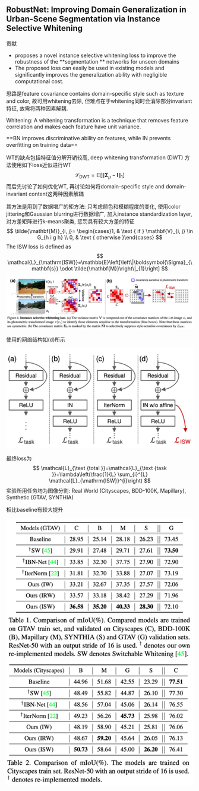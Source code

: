 ## RobustNet: Improving Domain Generalization in Urban-Scene Segmentation via Instance Selective Whitening

贡献

+ proposes a novel instance selective whitening loss to improve the robustness of the **segmentation ** networks for unseen domains
+ The proposed loss can easily be used in existing models and signiﬁcantly improves the generalization ability with negligible computational cost.

思路是feature covariance contains domain-speciﬁc style such as texture and color, 故可用whitening去除, 但难点在于whitening同时会消除部分invariant特征, 故需将两种因素解耦.

Whitening: A whitening transformation is a technique that removes feature correlation and makes each feature have unit variance.

==BN improves discriminative ability on features, while IN prevents overﬁtting on training data==

WT的缺点包括特征值分解开销较高, deep whitening transformation (DWT) 方法使用如下loss近似进行WT
$$
\mathcal{L}_{\mathrm{DWT}}=\mathbb{E}\left[\left\|\boldsymbol{\Sigma}_{\mu}-\mathbf{I}\right\|_{1}\right]
$$
而后先讨论了如何优化WT, 再讨论如何将domain-speciﬁc style and domain-invariant content这两种因素解耦

其方法是用到了数据增广的矩方法: 只考虑颜色和模糊程度的变化, 使用color jittering和Gaussian blurring进行数据增广, 加入instance standardization layer, 对方差矩阵进行k-means聚类, 惩罚具有较大方差的特征
$$
\tilde{\mathbf{M}}_{i, j}= \begin{cases}1, & \text { if } \mathbf{V}_{i, j} \in G_{h i g h} \\ 0, & \text { otherwise }\end{cases}
$$
The ISW loss is defined as
$$
\mathcal{L}_{\mathrm{ISW}}=\mathbb{E}\left[\left\|\boldsymbol{\Sigma}_{\mathbf{s}} \odot \tilde{\mathbf{M}}\right\|_{1}\right]
$$
<img src="images/RobustNet/image-20210810162752680.png" alt="image-20210810162752680" style="zoom:50%;" />

使用的网络结构如(d)所示

<img src="images/RobustNet/image-20210810161729701.png" alt="image-20210810161729701" style="zoom:50%;" />

最终loss为
$$
\mathcal{L}_{\text {total }}=\mathcal{L}_{\text {task }}+\lambda\left(\frac{1}{L} \sum_{i}^{L} \mathcal{L}_{\mathrm{ISW}}^{i}\right)
$$
实验所用任务均为图像分割: Real World (Cityscapes, BDD-100K, Mapillary), Synthetic (GTAV, SYNTHIA)

相比baseline有较大提升

<img src="images/RobustNet/image-20210810162655097.png" alt="image-20210810162655097" style="zoom:50%;" />

<img src="images/RobustNet/image-20210810162427292.png" alt="image-20210810162427292" style="zoom:50%;" />

